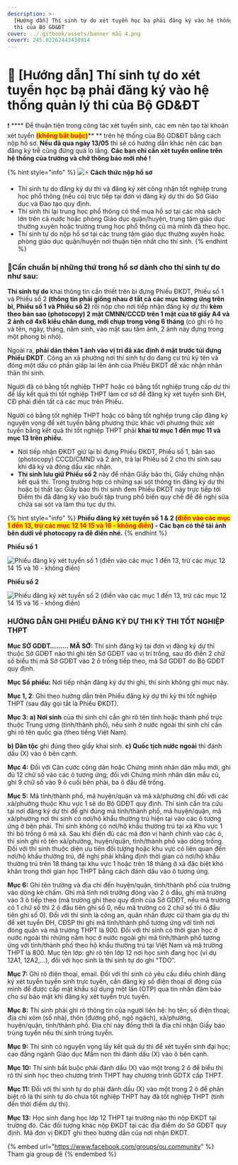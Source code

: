 ```yaml
---
description: >-
  [Hướng dẫn] Thí sinh tự do xét tuyển học bạ phải đăng ký vào hệ thống quản lý
  thi của Bộ GD&ĐT
cover: ../.gitbook/assets/banner mẫu 4.png
coverY: 245.02262443438914
---
```


# 📑 \[Hướng dẫn] Thí sinh tự do xét tuyển học bạ phải đăng ký vào hệ thống quản lý thi của Bộ GD&ĐT

❗ **** Để thuận tiện trong công tác xét tuyển sinh, các em nên tạo tài khoản xét tuyển <mark style="color:red;">**(không bắt buộc)**</mark>** ** trên hệ thống của Bộ GD&ĐT bằng cách nộp hồ sơ. **Nếu đã qua ngày 13/05** thì sẽ có hướng dẫn khác nên các bạn đăng ký trễ cũng đừng quá lo lắng. **Các bạn chỉ cần xét tuyển online trên hệ thống của trường và chờ thông báo mới nhé !**

{% hint style="info" %}
![⚡](https://static.xx.fbcdn.net/images/emoji.php/v9/te4/1.5/16/26a1.png) **Cách thức nộp hồ sơ**

* Thí sinh tự do đăng ký dự thi và đăng ký xét công nhận tốt nghiệp trung học phổ thông (nếu có) trực tiếp tại đơn vị đăng ký dự thi do Sở Giáo dục và Đào tạo quy định.
* Thí sinh thi lại trung học phổ thông có thể mua hồ sơ tại các nhà sách lớn trên cả nước hoặc phòng Giáo dục quận/huyện, trung tâm giáo dục thường xuyên hoặc trường trung học phổ thông cũ mà mình đã theo học.
* Thí sinh tự do nộp hồ sơ tại các trung tâm giáo dục thường xuyên hoặc phòng giáo dục quận/huyện nơi thuận tiện nhất cho thí sinh.
{% endhint %}

### **📃Cần chuẩn bị những thứ trong hồ sơ dành cho thí sinh tự do như sau:**

**Thí sinh tự do** khai thông tin cần thiết trên bì đựng Phiếu ĐKDT, Phiếu số 1 và Phiếu số 2 **(thông tin phải giống nhau ở tất cả các mục tương ứng trên bì, Phiếu số 1 và Phiếu số 2)** rồi nộp cho nơi tiếp nhận đăng ký dự thi **kèm theo bản sao (photocopy) 2 mặt CMNN/CCCD trên 1 mặt của tờ giấy A4 và 2 ảnh cỡ 4x6 kiểu chân dung, mới chụp trong vòng 6 tháng** (có ghi rõ họ và tên, ngày, tháng, năm sinh, vào mặt sau tấm ảnh, 2 ảnh này đựng trong một phong bì nhỏ).&#x20;

Ngoài ra, **phải dán thêm 1 ảnh vào vị trí đã xác định ở mặt trước túi đựng Phiếu ĐKDT**. Công an xã phường nơi thí sinh tự do đang cư trú ký tên và đóng một dấu có phần giáp lai lên ảnh của Phiếu ĐKDT để xác nhận nhân thân thí sinh.&#x20;

Người đã có bằng tốt nghiệp THPT hoặc có bằng tốt nghiệp trung cấp dự thi để lấy kết quả thi tốt nghiệp THPT làm cơ sở để đăng ký xét tuyển sinh ĐH, CĐ phải điền tất cả các mục trên Phiếu.

Người có bằng tốt nghiệp THPT hoặc có bằng tốt nghiệp trung cấp đăng ký nguyện vọng để xét tuyển bằng phương thức khác với phương thức xét tuyển bằng kết quả thi tốt nghiệp THPT phải **khai từ mục 1 đến mục 11 và mục 13 trên phiếu.**

* Nơi tiếp nhận ĐKDT giữ lại bì đựng Phiếu ĐKDT, Phiếu số 1, bản sao (photocopy) CCCD/CMND và 2 ảnh, trả lại Phiếu số 2 cho thí sinh sau khi đã ký và đóng dấu xác nhận.
* **Thí sinh lưu giữ Phiếu số 2** này để nhận Giấy báo thi, Giấy chứng nhận kết quả thi. Trong trường hợp có những sai sót thông tin đăng ký dự thi hoặc bị thất lạc Giấy báo thi thí sinh đem Phiếu ĐKDT này trực tiếp tới Điểm thi đã đăng ký vào buổi tập trung phổ biến quy chế để đề nghị sửa chữa sai sót và làm thủ tục dự thi.

{% hint style="info" %}
**Phiếu đăng ký xét tuyển số 1 & 2 (**<mark style="color:red;">**điền vào các mục 1 đến 13, trừ các mục 12 14 15 và 16 - không điền**</mark>**) - Các bạn có thể tải ảnh bên dưới về photocopy ra để điền nhé.**
{% endhint %}

**Phiếu số 1**

![Phiếu đăng ký xét tuyển số 1 (điền vào các mục 1 đến 13, trừ các mục 12 14 15 và 16 - không điền)](<../.gitbook/assets/FILE\_20220510\_154835\_MAUHOSO\_DKDT (1)\_page-0003.jpg>)

**Phiếu số 2**

![Phiếu đăng ký xét tuyển số  2 (điền vào các mục 1 đến 13, trừ các mục 12 14 15 và 16 - không điền)](<../.gitbook/assets/FILE\_20220510\_154835\_MAUHOSO\_DKDT (1)\_page-0004.jpg>)

### **HƯỚNG DẪN GHI PHIẾU ĐĂNG KÝ DỰ THI KỲ THI TỐT NGHIỆP THPT**

**Mục SỞ GDĐT……… MÃ SỞ:** Thí sinh đăng ký tại đơn vị đăng ký dự thi thuộc Sở GDĐT nào thì ghi tên Sở GDĐT vào vị trí trống, sau đó điền 2 chữ số biểu thị mã Sở GDĐT vào 2 ô trống tiếp theo, mã Sở GDĐT do Bộ GDĐT quy định.

**Mục Số phiếu:** Nơi tiếp nhận đăng ký dự thi ghi, thí sinh không ghi mục này.

**Mục 1, 2**: Ghi theo hướng dẫn trên Phiếu đăng ký dự thi kỳ thi tốt nghiệp THPT (sau đây gọi tắt là Phiếu ĐKDT).

**Mục 3: a) Nơi sinh** của thí sinh chỉ cần ghi rõ tên tỉnh hoặc thành phố trực thuộc Trung ương (tỉnh/thành phố), nếu sinh ở nước ngoài thí sinh chỉ cần ghi rõ tên quốc gia (theo tiếng Việt Nam).

**b) Dân tộc** ghi đúng theo giấy khai sinh. **c) Quốc tịch nước ngoài** thì đánh dấu (X) vào ô bên cạnh.

**Mục 4:** Đối với Căn cước công dân hoặc Chứng minh nhân dân mẫu mới, ghi đủ 12 chữ số vào các ô tương ứng; đối với Chứng minh nhân dân mẫu cũ, ghi 9 chữ số vào 9 ô cuối bên phải, ba ô đầu để trống.

**Mục 5:** Mã tỉnh/thành phố, mã huyện/quận và mã xã/phường chỉ đối với các xã/phường thuộc Khu vực 1 sẽ do Bộ GDĐT quy định. Thí sinh cần tra cứu tại nơi đăng ký dự thi để ghi đúng mã tỉnh/thành phố, mã huyện/quận, mã xã/phường nơi thí sinh có nơi/hộ khẩu thường trú hiện tại vào các ô tương ứng ở bên phải. Thí sinh không có nơi/hộ khẩu thường trú tại xã Khu vực 1 thì bỏ trống ô mã xã. Sau khi điền đủ các mã đơn vị hành chính vào các ô, thí sinh ghi rõ tên xã/phường, huyện/quận, tỉnh/thành phố vào dòng trống. Đối với thí sinh thuộc diện ưu tiên đối tượng hoặc khu vực có liên quan đến nơi/hộ khẩu thường trú, đề nghị phải khẳng định thời gian có nơi/hộ khẩu thường trú trên 18 tháng tại khu vực 1 hoặc trên 18 tháng ở xã đặc biệt khó khăn trong thời gian học THPT bằng cách đánh dấu vào ô tương ứng.

**Mục 6:** Ghi tên trường và địa chỉ đến huyện/quận, tỉnh/thành phố của trường vào dòng kẻ chấm. Ghi mã tỉnh nơi trường đóng vào 2 ô đầu, ghi mã trường vào 3 ô tiếp theo (mã trường ghi theo quy định của Sở GDĐT, nếu mã trường có 1 chữ số thì 2 ô đầu tiên ghi số 0, nếu mã trường có 2 chữ số thì ô đầu tiên ghi số 0). Đối với thí sinh là công an, quân nhân được cử tham gia dự thi để xét tuyển ĐH, CĐSP thì ghi mã tỉnh/thành phố tương ứng với tỉnh nơi đóng quân và mã trường THPT là 900. Đối với thí sinh có thời gian học ở nước ngoài thì những năm học ở nước ngoài ghi mã tỉnh/thành phố tương ứng với tỉnh/thành phố theo hộ khẩu thường trú tại Việt Nam và mã trường THPT là 800. Mục tên lớp: ghi rõ tên lớp 12 nơi học sinh đang học (ví dụ 12A1, 12A2,...), đối với học sinh là thí sinh tự do ghi “TDO”.

**Mục 7:** Ghi rõ điện thoại, email. Đối với thí sinh có yêu cầu điều chỉnh đăng ký xét tuyển tuyển sinh trực tuyến, cần đăng ký số điện thoại di động của mình để được cấp mật khẩu sử dụng một lần (OTP) qua tin nhắn đảm bảo cho sự bảo mật khi đăng ký xét tuyển trực tuyến.

**Mục 8:** Thí sinh phải ghi rõ thông tin của người liên hệ: họ tên; số điện thoại; địa chỉ xóm (số nhà), thôn (đường phố, ngõ ngách), xã/phường, huyện/quận, tỉnh/thành phố. Địa chỉ này đồng thời là địa chỉ nhận Giấy báo trúng tuyển nếu thí sinh trúng tuyển.

**Mục 9:** Thí sinh có nguyện vọng lấy kết quả dự thi để xét tuyển sinh đại học; cao đẳng ngành Giáo dục Mầm non thì đánh dấu (X) vào ô bên cạnh.

**Mục 10:** Thí sinh bắt buộc phải đánh dấu (X) vào một trong 2 ô để biểu thị rõ thí sinh học theo chương trình THPT hay chương trình GDTX cấp THPT.

**Mục 11:** Đối với thí sinh tự do phải đánh dấu (X) vào một trong 2 ô để phân biệt rõ là thí sinh tự do chưa tốt nghiệp THPT hay đã tốt nghiệp THPT (tính đến thời điểm dự thi).

**Mục 13:** Học sinh đang học lớp 12 THPT tại trường nào thì nộp ĐKDT tại trường đó. Các đối tượng khác nộp ĐKDT tại các địa điểm do Sở GDĐT quy định. Mã đơn vị ĐKDT ghi theo hướng dẫn của nơi nhận ĐKDT.

{% embed url="https://www.facebook.com/groups/ou.community" %}
Tham gia group đê
{% endembed %}
